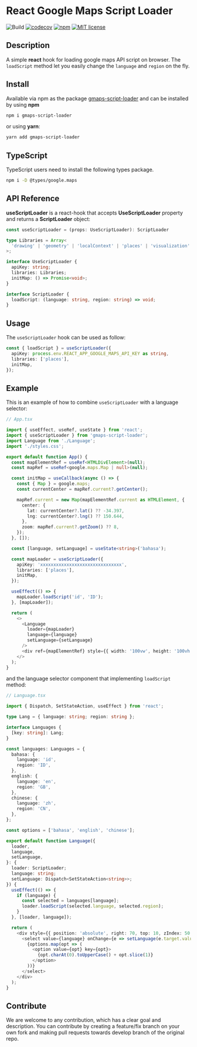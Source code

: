 # React Google Maps Script Loader

![Build](https://github.com/yohaneslumentut/gmaps-script-loader/workflows/Test/badge.svg)
[![codecov](https://codecov.io/gh/yohaneslumentut/gmaps-script-loader/branch/master/graph/badge.svg)](https://codecov.io/gh/yohaneslumentut/gmaps-script-loader)
[![npm](https://img.shields.io/npm/v/gmaps-script-loader)](https://www.npmjs.com/package/gmaps-script-loader)
[![MIT license](http://img.shields.io/badge/license-MIT-brightgreen.svg)](http://opensource.org/licenses/MIT)

## Description

A simple **react** hook for loading google maps API script on browser. The `loadScript` method let you easily change the `language` and `region` on the fly.

## Install

Available via npm as the package [gmaps-script-loader](https://www.npmjs.com/package/gmaps-script-loader) and can be installed by using **npm**

```bash
npm i gmaps-script-loader
```

or using **yarn**:

```bash
yarn add gmaps-script-loader
```

## TypeScript

TypeScript users need to install the following types package.

```sh
npm i -D @types/google.maps
```

## API Reference

**useScriptLoader** is a react-hook that accepts **UseScriptLoader** property and returns a **ScriptLoader** object:

```ts
const useScriptLoader = (props: UseScriptLoader): ScriptLoader
```

```ts
type Libraries = Array<
  'drawing' | 'geometry' | 'localContext' | 'places' | 'visualization'
>;

interface UseScriptLoader {
  apiKey: string;
  libraries: Libraries;
  initMap: () => Promise<void>;
}

interface ScriptLoader {
  loadScript: (language: string, region: string) => void;
}
```

## Usage

The `useScriptLoader` hook can be used as follow:

```ts
const { loadScript } = useScriptLoader({
  apiKey: process.env.REACT_APP_GOOGLE_MAPS_API_KEY as string,
  libraries: ['places'],
  initMap,
});
```

## Example

This is an example of how to combine `useScriptLoader` with a language selector:

```ts
// App.tsx

import { useEffect, useRef, useState } from 'react';
import { useScriptLoader } from 'gmaps-script-loader';
import Language from './Language';
import './styles.css';

export default function App() {
  const mapElementRef = useRef<HTMLDivElement>(null);
  const mapRef = useRef<google.maps.Map | null>(null);

  const initMap = useCallback(async () => {
    const { Map } = google.maps;
    const currentCenter = mapRef.current?.getCenter();

    mapRef.current = new Map(mapElementRef.current as HTMLElement, {
      center: {
        lat: currentCenter?.lat() ?? -34.397,
        lng: currentCenter?.lng() ?? 150.644,
      },
      zoom: mapRef.current?.getZoom() ?? 8,
    });
  }, []);

  const [language, setLanguage] = useState<string>('bahasa');

  const mapLoader = useScriptLoader({
    apiKey: 'xxxxxxxxxxxxxxxxxxxxxxxxxxxxxxx',
    libraries: ['places'],
    initMap,
  });

  useEffect(() => {
    mapLoader.loadScript('id', 'ID');
  }, [mapLoader]);

  return (
    <>
      <Language
        loader={mapLoader}
        language={language}
        setLanguage={setLanguage}
      />
      <div ref={mapElementRef} style={{ width: '100vw', height: '100vh' }} />
    </>
  );
}
```

and the language selector component that implementing `loadScript` method:

```ts
// Language.tsx

import { Dispatch, SetStateAction, useEffect } from 'react';

type Lang = { language: string; region: string };

interface Languages {
  [key: string]: Lang;
}

const languages: Languages = {
  bahasa: {
    language: 'id',
    region: 'ID',
  },
  english: {
    language: 'en',
    region: 'GB',
  },
  chinese: {
    language: 'zh',
    region: 'CN',
  },
};

const options = ['bahasa', 'english', 'chinese'];

export default function Language({
  loader,
  language,
  setLanguage,
}: {
  loader: ScriptLoader;
  language: string;
  setLanguage: Dispatch<SetStateAction<string>>;
}) {
  useEffect(() => {
    if (language) {
      const selected = languages[language];
      loader.loadScript(selected.language, selected.region);
    }
  }, [loader, language]);

  return (
    <div style={{ position: 'absolute', right: 70, top: 10, zIndex: 50 }}>
      <select value={language} onChange={e => setLanguage(e.target.value)}>
        {options.map(opt => (
          <option value={opt} key={opt}>
            {opt.charAt(0).toUpperCase() + opt.slice(1)}
          </option>
        ))}
      </select>
    </div>
  );
}
```

## Contribute

We are welcome to any contribution, which has a clear goal and description. You can contribute by creating a feature/fix branch on your own fork and making pull requests towards develop branch of the original repo.
